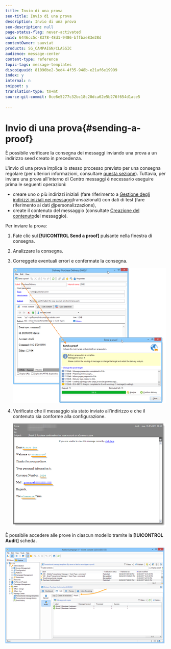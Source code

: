 ```yaml
---
title: Invio di una prova
seo-title: Invio di una prova
description: Invio di una prova
seo-description: null
page-status-flag: never-activated
uuid: 6446cc5c-8378-48d1-9486-bffbae83e28d
contentOwner: sauviat
products: SG_CAMPAIGN/CLASSIC
audience: message-center
content-type: reference
topic-tags: message-templates
discoiquuid: 81090be2-3ed4-4f35-948b-e21af6e19999
index: y
internal: n
snippet: y
translation-type: tm+mt
source-git-commit: 0ce6e5277c32bc18c20dca62e5b276f654d1ace5

---
```



# Invio di una prova{#sending-a-proof}

È possibile verificare la consegna dei messaggi inviando una prova a un indirizzo seed creato in precedenza.

L&#39;invio di una prova implica lo stesso processo previsto per una consegna regolare (per ulteriori informazioni, consultare [questa sezione](../../delivery/using/steps-validating-the-delivery.md#sending-a-proof)). Tuttavia, per inviare una prova all&#39;interno di Centro messaggi è necessario eseguire prima le seguenti operazioni:

* creare uno o più indirizzi iniziali (fare riferimento a [Gestione degli indirizzi iniziali nei messaggi](../../message-center/using/managing-seed-addresses-in-transactional-messages.md)transazionali) con dati di test (fare riferimento ai dati [di](../../message-center/using/personalization-data.md)personalizzazione),
* create il contenuto del messaggio (consultate [Creazione del contenuto](../../message-center/using/creating-message-content.md)del messaggio).

Per inviare la prova:

1. Fate clic sul **[!UICONTROL Send a proof]** pulsante nella finestra di consegna.
1. Analizzare la consegna.
1. Correggete eventuali errori e confermate la consegna.

   ![](assets/messagecenter_send_proof_001.png)

1. Verificate che il messaggio sia stato inviato all’indirizzo e che il contenuto sia conforme alla configurazione.

   ![](assets/messagecenter_send_proof_002.png)

È possibile accedere alle prove in ciascun modello tramite la **[!UICONTROL Audit]** scheda.

![](assets/messagecenter_send_proof_003.png)

